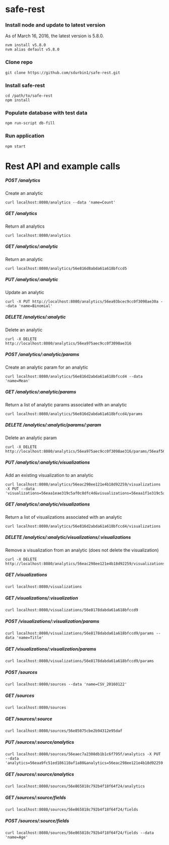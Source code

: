 # safe-rest

### Install node and update to latest version
As of March 16, 2016, the latest version is 5.8.0.
```
nvm install v5.8.0
nvm alias default v5.8.0
```

### Clone repo
```
git clone https://github.com/sdurbin1/safe-rest.git
```

### Install safe-rest
```
cd /path/to/safe-rest
npm install
```

### Populate database with test data
```
npm run-script db-fill
```

### Run application
```
npm start
```

# Rest API and example calls

##### POST /analytics
Create an analytic
```
curl localhost:8080/analytics --data 'name=Count'
```

##### GET /analytics
Return all analytics
```
curl localhost:8080/analytics
```

##### GET /analytics/:analytic
Return an analytic
```
curl localhost:8080/analytics/56e816d8abda61a618bfccd5
```

##### PUT /analytics/:analytic
Update an analytic
```
curl -X PUT http://localhost:8080/analytics/56ea93bcec9cc0f3098ae30a --data 'name=Binomial'
```

##### DELETE /analytics/:analytic
Delete an analytic
```
curl -X DELETE http://localhost:8080/analytics/56ea975aec9cc0f3098ae316
```

##### POST /analytics/:analytic/params
Create an analytic param for an analytic
```
curl localhost:8080/analytics/56e816d2abda61a618bfccd4 --data 'name=Mean' 
```

##### GET /analytics/:analytic/params
Return a list of analytic params associated with an analytic
```
curl localhost:8080/analytics/56e816d2abda61a618bfccd4/params
```

##### DELETE /analytics/:analytic/params/:param
Delete an analytic param
```
curl -X DELETE http://localhost:8080/analytics/56ea975aec9cc0f3098ae316/params/56eaf56002a2ebc41e8e108d
```

##### PUT /analytics/:analytic/visualizations
Add an existing visualization to an analytic
```
curl localhost:8080/analytics/56eac298ee121e4b18d92259/visualizations -X PUT --data 'visualizations=56eaa1eae319c5af0c8dfc4d&visualizations=56eaa1f1e319c5af0c8dfc4f'
```

##### GET /analytics/:analytic/visualizations
Return a list of visualizations associated with an analytic
```
curl localhost:8080/analytics/56e816d2abda61a618bfccd4/visualizations
```
##### DELETE /analytics/:analytic/visualizations/:visualizations
Remove a visualization from an analytic (does not delete the visualization)
```
curl -X DELETE http://localhost:8080/analytics/56eac298ee121e4b18d92259/visualizations/56eaa1eae319c5af0c8dfc4d
```

##### GET /visualizations
```
curl localhost:8080/visualizations
```

##### GET /visualizations/:visualization
```
curl localhost:8080/visualizations/56e8178dabda61a618bfccd9
```

##### POST /visualizations/:visualization/params
```
curl localhost:8080/visualizations/56e8178dabda61a618bfccd9/params --data 'name=Title'
```
##### GET /visualizations/:visualization/params
```
curl localhost:8080/visualizations/56e8178dabda61a618bfccd9/params
```

##### POST /sources
```
curl localhost:8080/sources --data 'name=CSV_20160122'
```

##### GET /sources
```
curl localhost:8080/sources
```

##### GET /sources/:source
```
curl localhost:8080/sources/56e85075cbe2b94312e95daf
```

##### PUT /sources/:source/analytics
```
curl localhost:8080/sources/56eaec7a2308db1b1c6f795f/analytics -X PUT --data 'analytics=56eaa9fc51ed186110af1a80&analytics=56eac298ee121e4b18d92259'
```

##### GET /sources/:source/analytics
```
curl localhost:8080/sources/56e865818c792b4f18f64f24/analytics
```

##### GET /sources/:source/fields
```
curl localhost:8080/sources/56e865818c792b4f18f64f24/fields 
```

##### POST /sources/:source/fields
```
curl localhost:8080/sources/56e865818c792b4f18f64f24/fields --data 'name=Age'
```
